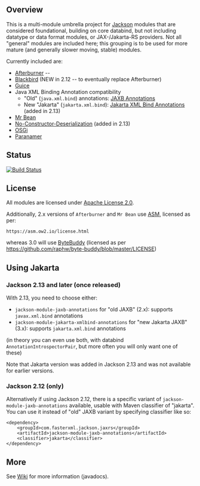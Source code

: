 ## Overview

This is a multi-module umbrella project for [Jackson](../../../jackson)
modules that are considered foundational, building on core databind, but
not including datatype or data format modules, or JAX-/Jakarta-RS providers.
Not all "general" modules are included here; this grouping is to be used
for more mature (and generally slower moving, stable) modules.

Currently included are:

* [Afterburner](afterburner/) -- 
* [Blackbird](blackbird/) (NEW in 2.12 -- to eventually replace Afterburner)
* [Guice](guice/)
* Java XML Binding Annotation compatibility
    * "Old" (`java.xml.bind`) annotations: [JAXB Annotations](jaxb/)
    * New "Jakarta" (`jakarta.xml.bind`): [Jakarta XML Bind Annotations](jakarta-xmlbind/) (added in 2.13)
* [Mr Bean](mrbean/)
* [No-Constructor-Deserialization](no-ctor-deser/) (added in 2.13)
* [OSGi](osgi/)
* [Paranamer](paranamer/)

## Status

[![Build Status](https://travis-ci.org/FasterXML/jackson-modules-base.svg)](https://travis-ci.org/FasterXML/jackson-modules-base)

## License

All modules are licensed under [Apache License 2.0](http://www.apache.org/licenses/LICENSE-2.0.txt).

Additionally, 2.x versions of `Afterburner` and `Mr Bean` use [ASM](https://gitlab.ow2.org/asm/asm),
licensed as per:

    https://asm.ow2.io/license.html

whereas 3.0 will use [ByteBuddy](https://github.com/raphw/byte-buddy) (licensed as per https://github.com/raphw/byte-buddy/blob/master/LICENSE)

## Using Jakarta

### Jackson 2.13 and later (once released)

With 2.13, you need to choose either:

* `jackson-module-jaxb-annotations` for "old JAXB" (2.x): supports `javax.xml.bind` annotations
* `jackson-module-jakarta-xmlbind-annotations` for "new Jakarta JAXB" (3.x): supports `jakarta.xml.bind` annotations

(in theory you can even use both, with databind `AnnotationIntrospectorPair`, but more often you will only want one of these)

Note that Jakarta version was added in Jackson 2.13 and was not available for earlier versions.

### Jackson 2.12 (only)

Alternatively if using Jackson 2.12, there is a specific variant of `jackson-module-jaxb-annotations`
available, usable with Maven classifier of "jakarta". You can use it instead of "old" JAXB variant
by specifying classifier like so:

```
<dependency>
    <groupId>com.fasterxml.jackson.jaxrs</groupId>
    <artifactId>jackson-module-jaxb-annotations</artifactId>
    <classifier>jakarta</classifier>
</dependency>
``` 

## More

See [Wiki](../../wiki) for more information (javadocs).
